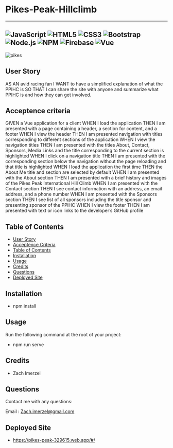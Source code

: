 # Pikes-Peak-Hillclimb
------------------------------------------------------------------------------------------
![JavaScript](https://img.shields.io/badge/JavaScript-F7DF1E?style=for-the-badge&logo=javascript&logoColor=black)
![HTML5](https://img.shields.io/badge/html5-%23E34F26.svg?style=for-the-badge&logo=html5&logoColor=white)
![CSS3](https://img.shields.io/badge/css3-%231572B6.svg?style=for-the-badge&logo=css3&logoColor=white)
![Bootstrap](https://img.shields.io/badge/Bootstrap-563D7C?style=for-the-badge&logo=bootstrap&logoColor=white)
![Node.js](https://img.shields.io/badge/Node.js-43853D?style=for-the-badge&logo=node.js&logoColor=white)
![NPM](https://img.shields.io/badge/NPM-%23000000.svg?style=for-the-badge&logo=npm&logoColor=white)
![Firebase](https://img.shields.io/badge/firebase-%23039BE5.svg?style=for-the-badge&logo=firebase)
![Vue](https://img.shields.io/badge/Vue.js-35495E?style=for-the-badge&logo=vue.js&logoColor=4FC08D)
------------------------------------------------------------------------------------------
![pikes](https://user-images.githubusercontent.com/79726069/138946590-25457630-3955-4c31-b419-08beb6c8a6d7.PNG)


## User Story
AS AN avid racing fan
I WANT to have a simplified explanation of what the PPIHC is
SO THAT I can share the site with anyone and summarize what PPIHC is and how they can get involved.

## Acceptence criteria
GIVEN a Vue application for a client
WHEN I load the application
THEN I am presented with a page containing a header, a section for content, and a footer
WHEN I view the header
THEN I am presented navigation with titles corresponding to different sections of the application
WHEN I view the navigation titles
THEN I am presented with the titles About, Contact, Sponsors, Media Links and the title corresponding to the current section is highlighted
WHEN I click on a navigation title
THEN I am presented with the corresponding section below the navigation without the page reloading and that title is highlighted
WHEN I load the application the first time
THEN the About Me title and section are selected by default
WHEN I am presented with the About section
THEN I am presented with a brief history and images of the Pikes Peak International Hill Climb
WHEN I am presented with the Contact section
THEN I see contact information with an address, an email address, and a phone number
WHEN I am presented with the Sponsors section
THEN I see list of all sponsors including the title sponsor and presenting sponsor of the PPIHC
WHEN I view the footer
THEN I am presented with text or icon links to the developer’s GitHub profile
## Table of Contents

* [User Story](#user-story)
* [Acceptence Criteria](#acceptence-criteria)
* [Table of Contents](#table-of-contents)
* [Installation](#installation)
* [Usage](#usage)
* [Credits](#credits)
* [Questions](#questions)
* [Deployed Site](#deployed-site)

## Installation

* npm install

## Usage
Run the following command at the root of your project:

* npm run serve

## Credits
* Zach Imerzel

## Questions
Contact me with any questions: 

Email : Zach.imerzel@gmail.com

## Deployed Site
* https://pikes-peak-329615.web.app/#/
